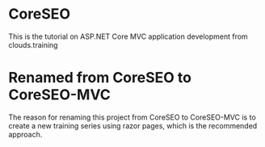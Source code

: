 # CoreSEO
This is the tutorial on ASP.NET Core MVC application development from clouds.training

# Renamed from CoreSEO to CoreSEO-MVC
The reason for renaming this project from CoreSEO to CoreSEO-MVC is to create a new training series using razor pages, which is the recommended approach.
